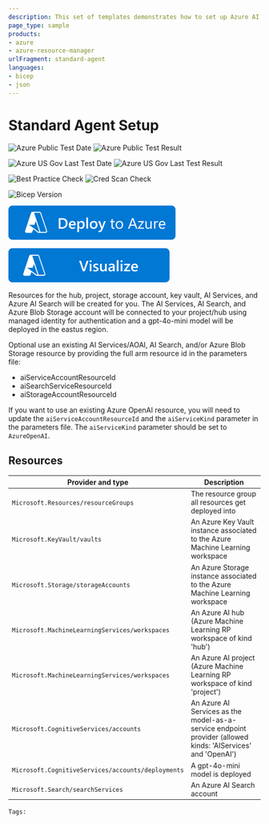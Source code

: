 ```yaml
---
description: This set of templates demonstrates how to set up Azure AI Agent Service with the standard setup, meaning with managed identity authentication for project/hub connections and public internet access enabled. Agents use customer-owned, single-tenant search and storage resources. With this setup, you have full control and visibility over these resources, but you will incur costs based on your usage.
page_type: sample
products:
- azure
- azure-resource-manager
urlFragment: standard-agent
languages:
- bicep
- json
---
```

# Standard Agent Setup

![Azure Public Test Date](https://azurequickstartsservice.blob.core.windows.net/badges/quickstarts/microsoft.azure-ai-agent-service/standard-agent/PublicLastTestDate.svg)
![Azure Public Test Result](https://azurequickstartsservice.blob.core.windows.net/badges/quickstarts/microsoft.azure-ai-agent-service/standard-agent/PublicDeployment.svg)

![Azure US Gov Last Test Date](https://azurequickstartsservice.blob.core.windows.net/badges/quickstarts/microsoft.azure-ai-agent-service/standard-agent/FairfaxLastTestDate.svg)
![Azure US Gov Last Test Result](https://azurequickstartsservice.blob.core.windows.net/badges/quickstarts/microsoft.azure-ai-agent-service/standard-agent/FairfaxDeployment.svg)

![Best Practice Check](https://azurequickstartsservice.blob.core.windows.net/badges/quickstarts/microsoft.azure-ai-agent-service/standard-agent/BestPracticeResult.svg)
![Cred Scan Check](https://azurequickstartsservice.blob.core.windows.net/badges/quickstarts/microsoft.azure-ai-agent-service/standard-agent/CredScanResult.svg)

![Bicep Version](https://azurequickstartsservice.blob.core.windows.net/badges/quickstarts/microsoft.azure-ai-agent-service/standard-agent/BicepVersion.svg)

[![Deploy To Azure](https://raw.githubusercontent.com/Azure/azure-quickstart-templates/master/1-CONTRIBUTION-GUIDE/images/deploytoazure.svg?sanitize=true)](https://portal.azure.com/#create/Microsoft.Template/uri/https%3A%2F%2Fraw.githubusercontent.com%2Ffosteramanda%2Fazure-agent-quickstart-templates%2Frefs%2Fheads%2Fmaster%2Fquickstarts%2Fmicrosoft.azure-ai-agent-service%2Fstandard-agent%2Fazuredeploy.json)

[![Visualize](https://raw.githubusercontent.com/Azure/azure-quickstart-templates/master/1-CONTRIBUTION-GUIDE/images/visualizebutton.svg?sanitize=true)](http://armviz.io/#/?load=https%3A%2F%2Fraw.githubusercontent.com%2FAzure%2Fazure-quickstart-templates%2Fmaster%2Fquickstarts%2Fmicrosoft.azure-ai-agent-service%2Fstandard-agent%2Fazuredeploy.json)

Resources for the hub, project, storage account, key vault, AI Services, and Azure AI Search will be created for you. The AI Services, AI Search, and Azure Blob Storage account will be connected to your project/hub using managed identity for authentication and a gpt-4o-mini model will be deployed in the eastus region.

Optional use an existing AI Services/AOAI, AI Search, and/or Azure Blob Storage resource by providing the full arm resource id in the parameters file:

- aiServiceAccountResourceId
- aiSearchServiceResourceId
- aiStorageAccountResourceId

If you want to use an existing Azure OpenAI resource, you will need to update the `aiServiceAccountResourceId` and the `aiServiceKind` parameter in the parameters file. The `aiServiceKind` parameter should be set to `AzureOpenAI`.

## Resources

| Provider and type | Description |
| - | - |
| `Microsoft.Resources/resourceGroups` | The resource group all resources get deployed into |
| `Microsoft.KeyVault/vaults` | An Azure Key Vault instance associated to the Azure Machine Learning workspace |
| `Microsoft.Storage/storageAccounts` | An Azure Storage instance associated to the Azure Machine Learning workspace |
| `Microsoft.MachineLearningServices/workspaces` | An Azure AI hub (Azure Machine Learning RP workspace of kind 'hub') |
| `Microsoft.MachineLearningServices/workspaces` | An Azure AI project (Azure Machine Learning RP workspace of kind 'project') |
| `Microsoft.CognitiveServices/accounts` | An Azure AI Services as the model-as-a-service endpoint provider (allowed kinds: 'AIServices' and 'OpenAI') |
| `Microsoft.CognitiveServices/accounts/deployments` | A gpt-4o-mini model is deployed |
| `Microsoft.Search/searchServices` | An Azure AI Search account  |
`Tags: `